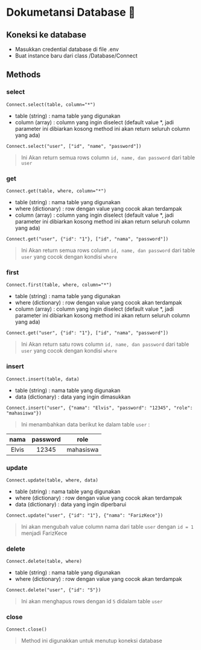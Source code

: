 # Dokumetansi Database 🤙

## Koneksi ke database

- Masukkan credential database di file .env
- Buat instance baru dari class /Database/Connect

## Methods

### select

`Connect.select(table, column="*")`

- table (string) : nama table yang digunakan
- column (array) : column yang ingin diselect (default value \*, jadi parameter ini dibiarkan kosong method ini akan return seluruh column yang ada)

```
Connect.select("user", ["id", "name", "password"])
```

> Ini Akan return semua rows column `id, name, dan password` dari table `user`

### get

`Connect.get(table, where, column="*")`

- table (string) : nama table yang digunakan
- where (dictionary) : row dengan value yang cocok akan terdampak
- column (array) : column yang ingin diselect (default value \*, jadi parameter ini dibiarkan kosong method ini akan return seluruh column yang ada)

```
Connect.get("user", {"id": "1"}, ["id", "nama", "password"])
```

> Ini Akan return semua rows column `id, name, dan password` dari table `user` yang cocok dengan kondisi `where`

### first

`Connect.first(table, where, column="*")`

- table (string) : nama table yang digunakan
- where (dictionary) : row dengan value yang cocok akan terdampak
- column (array) : column yang ingin diselect (default value \*, jadi parameter ini dibiarkan kosong method ini akan return seluruh column yang ada)

```
Connect.get("user", {"id": "1"}, ["id", "nama", "password"])
```

> Ini Akan return satu rows column `id, name, dan password` dari table `user` yang cocok dengan kondisi `where`

### insert

`Connect.insert(table, data)`

- table (string) : nama table yang digunakan
- data (dictionary) : data yang ingin dimasukkan

```
Connect.insert("user", {"nama": "Elvis", "password": "12345", "role": "mahasiswa"})
```

> Ini menambahkan data berikut ke dalam table `user` :

| nama  | password |   role    |
| :---: | :------: | :-------: |
| Elvis |  12345   | mahasiswa |

### update

`Connect.update(table, where, data)`

- table (string) : nama table yang digunakan
- where (dictionary) : row dengan value yang cocok akan terdampak
- data (dictionary) : data yang ingin diperbarui

```
Connect.update("user", {"id": "1"}, {"nama": "FarizKece"})
```

> Ini akan mengubah value column nama dari table `user` dengan `id = 1` menjadi FarizKece

### delete

`Connect.delete(table, where)`

- table (string) : nama table yang digunakan
- where (dictionary) : row dengan value yang cocok akan terdampak

```
Connect.delete("user", {"id": "5"})
```

> Ini akan menghapus rows dengan id `5` didalam table `user`

### close

`Connect.close()`

> Method ini digunakkan untuk menutup koneksi database
